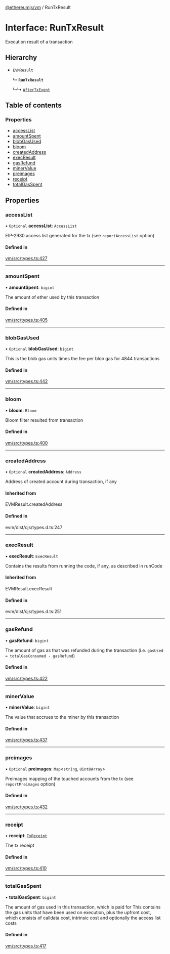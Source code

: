 [@ethereumjs/vm](../README.md) / RunTxResult

# Interface: RunTxResult

Execution result of a transaction

## Hierarchy

- `EVMResult`

  ↳ **`RunTxResult`**

  ↳↳ [`AfterTxEvent`](AfterTxEvent.md)

## Table of contents

### Properties

- [accessList](RunTxResult.md#accesslist)
- [amountSpent](RunTxResult.md#amountspent)
- [blobGasUsed](RunTxResult.md#blobgasused)
- [bloom](RunTxResult.md#bloom)
- [createdAddress](RunTxResult.md#createdaddress)
- [execResult](RunTxResult.md#execresult)
- [gasRefund](RunTxResult.md#gasrefund)
- [minerValue](RunTxResult.md#minervalue)
- [preimages](RunTxResult.md#preimages)
- [receipt](RunTxResult.md#receipt)
- [totalGasSpent](RunTxResult.md#totalgasspent)

## Properties

### accessList

• `Optional` **accessList**: `AccessList`

EIP-2930 access list generated for the tx (see `reportAccessList` option)

#### Defined in

[vm/src/types.ts:427](https://github.com/ethereumjs/ethereumjs-monorepo/blob/master/packages/vm/src/types.ts#L427)

___

### amountSpent

• **amountSpent**: `bigint`

The amount of ether used by this transaction

#### Defined in

[vm/src/types.ts:405](https://github.com/ethereumjs/ethereumjs-monorepo/blob/master/packages/vm/src/types.ts#L405)

___

### blobGasUsed

• `Optional` **blobGasUsed**: `bigint`

This is the blob gas units times the fee per blob gas for 4844 transactions

#### Defined in

[vm/src/types.ts:442](https://github.com/ethereumjs/ethereumjs-monorepo/blob/master/packages/vm/src/types.ts#L442)

___

### bloom

• **bloom**: `Bloom`

Bloom filter resulted from transaction

#### Defined in

[vm/src/types.ts:400](https://github.com/ethereumjs/ethereumjs-monorepo/blob/master/packages/vm/src/types.ts#L400)

___

### createdAddress

• `Optional` **createdAddress**: `Address`

Address of created account during transaction, if any

#### Inherited from

EVMResult.createdAddress

#### Defined in

evm/dist/cjs/types.d.ts:247

___

### execResult

• **execResult**: `ExecResult`

Contains the results from running the code, if any, as described in runCode

#### Inherited from

EVMResult.execResult

#### Defined in

evm/dist/cjs/types.d.ts:251

___

### gasRefund

• **gasRefund**: `bigint`

The amount of gas as that was refunded during the transaction (i.e. `gasUsed = totalGasConsumed - gasRefund`)

#### Defined in

[vm/src/types.ts:422](https://github.com/ethereumjs/ethereumjs-monorepo/blob/master/packages/vm/src/types.ts#L422)

___

### minerValue

• **minerValue**: `bigint`

The value that accrues to the miner by this transaction

#### Defined in

[vm/src/types.ts:437](https://github.com/ethereumjs/ethereumjs-monorepo/blob/master/packages/vm/src/types.ts#L437)

___

### preimages

• `Optional` **preimages**: `Map`<`string`, `Uint8Array`\>

Preimages mapping of the touched accounts from the tx (see `reportPreimages` option)

#### Defined in

[vm/src/types.ts:432](https://github.com/ethereumjs/ethereumjs-monorepo/blob/master/packages/vm/src/types.ts#L432)

___

### receipt

• **receipt**: [`TxReceipt`](../README.md#txreceipt)

The tx receipt

#### Defined in

[vm/src/types.ts:410](https://github.com/ethereumjs/ethereumjs-monorepo/blob/master/packages/vm/src/types.ts#L410)

___

### totalGasSpent

• **totalGasSpent**: `bigint`

The amount of gas used in this transaction, which is paid for
This contains the gas units that have been used on execution, plus the upfront cost,
which consists of calldata cost, intrinsic cost and optionally the access list costs

#### Defined in

[vm/src/types.ts:417](https://github.com/ethereumjs/ethereumjs-monorepo/blob/master/packages/vm/src/types.ts#L417)
